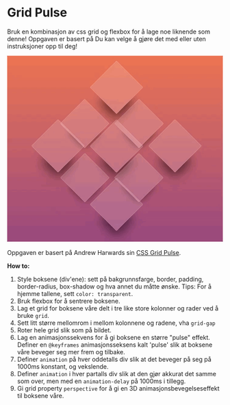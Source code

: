 # Grid Pulse

Bruk en kombinasjon av css grid og flexbox for å lage noe liknende som denne!
Oppgaven er basert på 
Du kan velge å gjøre det med eller uten instruksjoner opp til deg!

![](gridpulse.gif)

Oppgaven er basert på Andrew Harwards sin [CSS Grid Pulse](https://codepen.io/aharvard/pen/evgWmO).

**How to:**
1. Style boksene (div'ene): sett på bakgrunnsfarge, border, padding, border-radius, box-shadow og hva annet du måtte ønske. Tips: For å hjemme tallene, sett ``color: transparent``.
2. Bruk flexbox for å sentrere boksene.
3. Lag et grid for boksene våre delt i tre like store kolonner og rader ved å bruke ``grid``.
4. Sett litt større mellomrom i mellom kolonnene og radene, vha ```grid-gap```
5. Roter hele grid slik som på bildet.
6. Lag en animasjonssekvens for å gi boksene en større "pulse" effekt. Definer en ``@keyframes`` animasjonsseksens kalt 'pulse' slik at boksene våre beveger seg mer frem og tilbake. 
7. Definer  `animation` på hver oddetalls div slik at det beveger på seg på 1000ms konstant, og vekslende. 
8. Definer `animation` i hver partalls div slik at den gjør akkurat det samme som over, men med en ``animation-delay`` på 1000ms i tillegg. 
9. Gi grid property ``perspective`` for å gi en 3D animasjonsbevegelseseffekt til boksene våre. 




